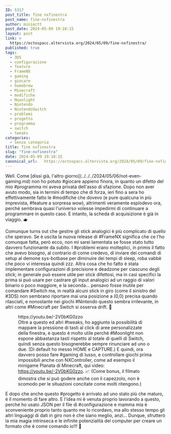 ```yaml
---
ID: 5317
post_title: fine nxfinestra
post_name: fine-nxfinestra
author: minioctt
post_date: 2024-05-09 19:18:15
layout: post
link: >
  https://octospacc.altervista.org/2024/05/09/fine-nxfinestra/
published: true
tags:
  - 3DS
  - configurazione
  - feature
  - FrameNX
  - gaming
  - giocare
  - homebrew
  - Minecraft
  - modifiche
  - Moonlight
  - Nintendo
  - NintendoSwitch
  - problemi
  - progetto
  - programma
  - switch
  - tweaks
categories:
  - Senza categoria
title: fine nxfinestra
slug: "fine-nxfinestra"
date: 2024-05-09 19:18:15
canonical_url:   https://octospacc.altervista.org/2024/05/09/fine-nxfinestra/
---
```

<!-- wp:paragraph -->
<p markdown="1">Well. Come [dissi già, l'altro giorno](../../../2024/05/06/not-even-gaming.md) non ho potuto #giocare appieno finora, in quanto un difetto del mio #programma mi aveva privata dell'asso di sfazione. Dopo non aver avuto modo, sia in termini di tempo che di forza, ieri fino a sera ho effettivamente fatto le #modifiche che dovevo (e pure qualcuna in più imprevista, #feature a sorpresa wow), altrimenti veramente esplodevo ora, perché sembrava quasi l'universo volesse impedirmi di continuare a programmare in questo caso. E intanto, la scheda di acquisizione è già in viaggio. 🫖</p>
<!-- /wp:paragraph -->

<!-- wp:paragraph -->
<p markdown="1">Comunque turns out che gestire gli stick analogici è più complicato di quello che speravo. Se è uscita la nuova release di #FrameNX significa che ce l'ho comunque fatta, però ecco, non mi sarei lamentata se fosse stato tutto davvero funzionante da subito. I #problemi erano molteplici, in primis il fatto che avevo bisogno, al contrario di come credevo, di inviare dei comandi di setup al demone sys-botbase per diminuire dei tempi di sleep, roba vabbè che poco vi interessa quindi zzz. Altra cosa che ho fatto è stata implementare configurazioni di precisione e deadzone per ciascuno degli stick; in generale può essere utile per stick difettosi, ma in casi specifici la prima si può usare per castrare gli input analogici ad un raggio di valori binario o poco maggiore, e la seconda... pensavo fosse inutile per comandare #Switch ma, in realtà alcuni stick in giro (come il sinistro del #3DS) non sembrano riportare mai una posizione a (0,0) precisa quando rilasciati, e nonostante nei giochi #Nintendo questo sembra irrilevante, in altri come #Minecraft per Switch si osserva drift. 🚓</p>
<!-- /wp:paragraph -->

<!-- wp:paragraph -->
<p markdown="1"></p>
<!-- /wp:paragraph -->

<!-- wp:embed {"url":"https://youtu.be/-2V0bKG0zzo","type":"video","providerNameSlug":"youtube","responsive":true,"className":"wp-embed-aspect-16-9 wp-has-aspect-ratio"} -->
<figure class="wp-block-embed is-type-video is-provider-youtube wp-block-embed-youtube wp-embed-aspect-16-9 wp-has-aspect-ratio"><div class="wp-block-embed__wrapper">
https://youtu.be/-2V0bKG0zzo
</div><figcaption class="wp-element-caption">Oltre a questo ed altri #tweaks, ho aggiunto la possibilità di mappare la pressione di tasti al click di aree personalizzate della finestra, e questo è molto utile perché #Moonlight non espone abbastanza tasti rispetto al totale di quelli di Switch, quindi senza questo bisognerebbe sempre rinunciare ad uno o due. (Di default ho messo HOME e CAPTURE.) E quindi, ora davvero posso fare #gaming di lusso, e controllare giochi prima impossibili anche con NXController, come ad esempio il minigame Planata di Minecraft, qui video: <a href="https://youtu.be/-2V0bKG0zzo">https://youtu.be/-2V0bKG0zzo</a>. 📈 (Come bonus, il filmato dimostra che si può godere anche con il capezzolo, non è scomodo per le situazioni concitate come molti ritengono.)</figcaption></figure>
<!-- /wp:embed -->

<!-- wp:paragraph -->
<p markdown="1"></p>
<!-- /wp:paragraph -->

<!-- wp:paragraph -->
<p markdown="1">E dopo che anche questo #progetto è arrivato ad uno stato più che maturo, è il momento di fare altro. E l'idea mi è venuta proprio lavorando a questo, perché ho usato JSON per il file di #configurazione e mamma mia è sconveniente proprio tanto quanto me lo ricordavo, ma allo stesso tempo gli altri linguaggi di dati in giro non è che siano meglio, anzi... Dunque, sfrutterò la mia magia intrinseca e le infinite potenzialità del computer per creare un formato che è come comando io!!! 💖</p>
<!-- /wp:paragraph -->